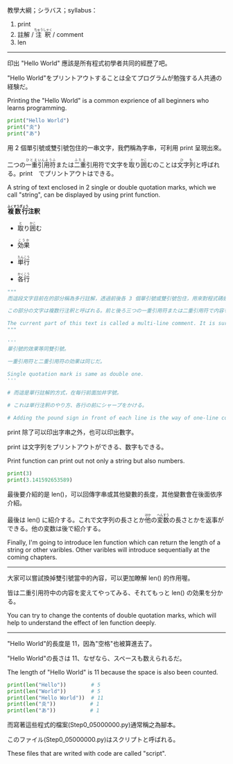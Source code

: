 教學大綱；シラバス；syllabus：
1. print
2. 註解 / <ruby>注釈<rt>ちゅうしゃく</rt></ruby> / comment
3. len

---

印出 "Hello World" 應該是所有程式初學者共同的經歷了吧。

"Hello World"をプリントアウトすることは全てプログラムが勉強する人共通の経験だ。

Printing the "Hello World" is a common exprience of all beginners who learns programming.

```python
print("Hello World")
print("炎")
print("あ")
```

用 2 個單引號或雙引號包住的一串文字，我們稱為字串，可利用 print 呈現出來。

二つの<ruby>一重<rt>ひとえ</rt>引用符<rt>いんようふ</rt></ruby>または<ruby>二重<rt>ふたえ</rt></ruby>引用符で文字を<ruby>取<rt>と</rt></ruby>り<ruby>囲<rt>かこ</rt></ruby>むのことは<ruby>文字列<rt>ひも</rt></ruby>と呼ばれる。print　でプリントアウトはできる。

A string of text enclosed in 2 single or double quotation marks, which we call "string", can be displayed by using print function. 

**<ruby>複数行<rt>ふくすうぎょう</rt></ruby>注釈**

* <ruby>取<rt>と</rt></ruby>り<ruby>囲<rt>かこ</rt></ruby>む

* <ruby>効果<rt>こうか</rt></ruby>

* <ruby>単行<rt>たんこう</rt></ruby>

* <ruby>各行<rt>かくこう</rt></ruby>

```python
"""
而這段文字目前在的部分稱為多行註解，透過前後各 3 個單引號或雙引號包住，用來對程式碼做補充說明，不會對程式碼本身產生影響。

この部分の文字は複数行注釈と呼ばれる。前と後ろ三つの一重引用符または二重引用符で内容を取り囲む。注釈はコードに説明している、コードが影響されない。

The current part of this text is called a multi-line comment. It is surrounded by three single or double quotation marks, to illustrate the effect of the code. It will not be executed.
"""

'''
單引號的效果等同雙引號。

一重引用符と二重引用符の効果は同じだ。

Single quotation mark is same as double one.
'''

# 而這是單行註解的方式，在每行前面加井字號。

# これは単行注釈のやり方、各行の前にシャープをかける。

# Adding the pound sign in front of each line is the way of one-line comment.
```

print 除了可以印出字串之外，也可以印出數字。

print は文字列をプリントアウトができる、数字もできる。

Print function can print out not only a string but also numbers.

```python
print(3)
print(3.141592653589)
```

最後要介紹的是 len()，可以回傳字串或其他變數的長度，其他變數會在後面依序介紹。

最後は len() に紹介する。これで文字列の長さとか<ruby>他<rt>ほか</rt></ruby>の<ruby>変数<rt>へんすう</rt></ruby>の長さとかを返事ができる。他の変数は後で紹介する。

Finally, I'm going to introduce len function which can return the length of a string or other varibles. Other varibles will introduce sequentially at the coming chapters.

---

大家可以嘗試換掉雙引號當中的內容，可以更加瞭解 len() 的作用喔。

皆は二重引用符中の内容を変えてやってみる、それてもっと len() の効果を分かる。

You can try to change the contents of double quotation marks, which will help to understand the effect of len function deeply.

---

"Hello World"的長度是 11，因為"空格"也被算進去了。

"Hello World"の長さは 11、なぜなら、スペースも数えられるだ。

The length of "Hello World" is 11 because the space is also been counted.

```python
print(len("Hello"))        # 5
print(len("World"))        # 5
print(len("Hello World"))  # 11
print(len("炎"))           # 1
print(len("あ"))           # 1
```

而寫著這些程式的檔案(Step0_05000000.py)通常稱之為腳本。

このファイル(Step0_05000000.py)はスクリプトと呼ばれる。

These files that are writed with code are called "script".